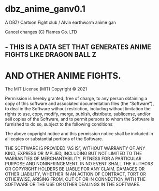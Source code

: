 # dbz_anime_ganv0.1
A DBZ/ Cartoon Fight club / Alvin earthworm anime gan

Cancel changes
(C) Flames Co. LTD
## - THIS IS  A DATA SET THAT GENERATES ANIME FIGHTS LIKE DRAGON BALL Z
# AND OTHER ANIME FIGHTS.


The MIT License (MIT)
Copyright © 2021 <FLAMES CO. LTD>

Permission is hereby granted, free of charge, to any person obtaining a copy of this software and associated documentation files (the “Software”), to deal in the Software without restriction, including without limitation the rights to use, copy, modify, merge, publish, distribute, sublicense, and/or sell copies of the Software, and to permit persons to whom the Software is furnished to do so, subject to the following conditions:

The above copyright notice and this permission notice shall be included in all copies or substantial portions of the Software.

THE SOFTWARE IS PROVIDED “AS IS”, WITHOUT WARRANTY OF ANY KIND, EXPRESS OR IMPLIED, INCLUDING BUT NOT LIMITED TO THE WARRANTIES OF MERCHANTABILITY, FITNESS FOR A PARTICULAR PURPOSE AND NONINFRINGEMENT. IN NO EVENT SHALL THE AUTHORS OR COPYRIGHT HOLDERS BE LIABLE FOR ANY CLAIM, DAMAGES OR OTHER LIABILITY, WHETHER IN AN ACTION OF CONTRACT, TORT OR OTHERWISE, ARISING FROM, OUT OF OR IN CONNECTION WITH THE SOFTWARE OR THE USE OR OTHER DEALINGS IN THE SOFTWARE.
